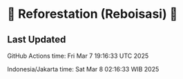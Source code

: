 
# 🌳 Reforestation (Reboisasi) 🌲

## Last Updated

GitHub Actions time: Fri Mar  7 19:16:33 UTC 2025

Indonesia/Jakarta time: Sat Mar  8 02:16:33 WIB 2025
